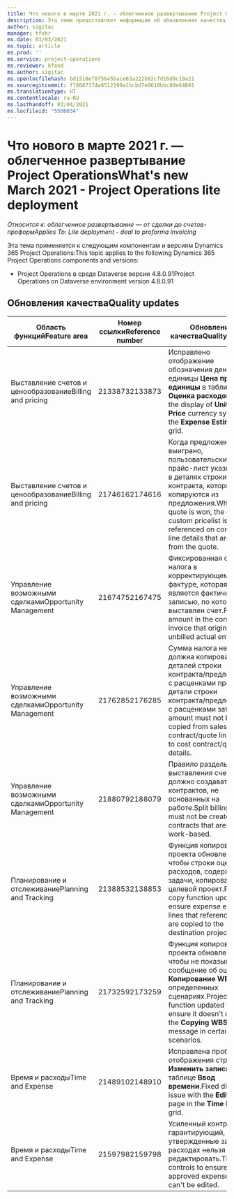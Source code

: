 ```yaml
---
title: Что нового в марте 2021 г. — облегченное развертывание Project Operations
description: Эта тема предоставляет информацию об обновлениях качества, доступных в облегченном развертывании Project Operations выпуска за март 2021 г.
author: sigitac
manager: tfehr
ms.date: 03/03/2021
ms.topic: article
ms.prod: ''
ms.service: project-operations
ms.reviewer: kfend
ms.author: sigitac
ms.openlocfilehash: bd1518ef8f5645bace63a222b92cfd16d9c19a21
ms.sourcegitcommit: f78087174a8512199a1bcbd7e8610bbc80e64801
ms.translationtype: HT
ms.contentlocale: ru-RU
ms.lasthandoff: 03/04/2021
ms.locfileid: "5500034"
---
```

# <a name="whats-new-march-2021---project-operations-lite-deployment"></a><span data-ttu-id="cfba0-103">Что нового в марте 2021 г. — облегченное развертывание Project Operations</span><span class="sxs-lookup"><span data-stu-id="cfba0-103">What's new March 2021 - Project Operations lite deployment</span></span>

<span data-ttu-id="cfba0-104">_Относится к: облегченное развертывание — от сделки до счетов-проформ_</span><span class="sxs-lookup"><span data-stu-id="cfba0-104">_Applies To: Lite deployment - deal to proforma invoicing_</span></span>


<span data-ttu-id="cfba0-105">Эта тема применяется к следующим компонентам и версиям Dynamics 365 Project Operations:</span><span class="sxs-lookup"><span data-stu-id="cfba0-105">This topic applies to the following Dynamics 365 Project Operations components and versions:</span></span>

- <span data-ttu-id="cfba0-106">Project Operations в среде Dataverse версии 4.8.0.91</span><span class="sxs-lookup"><span data-stu-id="cfba0-106">Project Operations on Dataverse environment version 4.8.0.91</span></span> 

## <a name="quality-updates"></a><span data-ttu-id="cfba0-107">Обновления качества</span><span class="sxs-lookup"><span data-stu-id="cfba0-107">Quality updates</span></span>

| <span data-ttu-id="cfba0-108">**Область функций**</span><span class="sxs-lookup"><span data-stu-id="cfba0-108">**Feature area**</span></span> | <span data-ttu-id="cfba0-109">**Номер ссылки**</span><span class="sxs-lookup"><span data-stu-id="cfba0-109">**Reference number**</span></span> | <span data-ttu-id="cfba0-110">**Обновление качества**</span><span class="sxs-lookup"><span data-stu-id="cfba0-110">**Quality update**</span></span> |
| --- | --- | --- |
| <span data-ttu-id="cfba0-111">Выставление счетов и ценообразование</span><span class="sxs-lookup"><span data-stu-id="cfba0-111">Billing and pricing</span></span> | <span data-ttu-id="cfba0-112">2133873</span><span class="sxs-lookup"><span data-stu-id="cfba0-112">2133873</span></span> | <span data-ttu-id="cfba0-113">Исправлено отображение обозначения денежной единицы **Цена продажи единицы** в таблице **Оценка расходов**.</span><span class="sxs-lookup"><span data-stu-id="cfba0-113">Fixed the display of **Unit Sales Price** currency symbol in the **Expense Estimates** grid.</span></span> |
| <span data-ttu-id="cfba0-114">Выставление счетов и ценообразование</span><span class="sxs-lookup"><span data-stu-id="cfba0-114">Billing and pricing</span></span> | <span data-ttu-id="cfba0-115">2174616</span><span class="sxs-lookup"><span data-stu-id="cfba0-115">2174616</span></span> | <span data-ttu-id="cfba0-116">Когда предложение выиграно, пользовательский прайс-лист указывается в деталях строки контракта, которые копируются из предложения.</span><span class="sxs-lookup"><span data-stu-id="cfba0-116">When a quote is won, the contract custom pricelist is referenced on contract line details that are copied from the quote.</span></span> |
| <span data-ttu-id="cfba0-117">Управление возможными сделками</span><span class="sxs-lookup"><span data-stu-id="cfba0-117">Opportunity Management</span></span> | <span data-ttu-id="cfba0-118">2167475</span><span class="sxs-lookup"><span data-stu-id="cfba0-118">2167475</span></span> | <span data-ttu-id="cfba0-119">Фиксированная сумма налога в корректирующем счете-фактуре, которая является фактической записью, по которой не выставлен счет.</span><span class="sxs-lookup"><span data-stu-id="cfba0-119">Fixed tax amount in the correction invoice that originated an unbilled actual entry.</span></span> |
| <span data-ttu-id="cfba0-120">Управление возможными сделками</span><span class="sxs-lookup"><span data-stu-id="cfba0-120">Opportunity Management</span></span> | <span data-ttu-id="cfba0-121">2176285</span><span class="sxs-lookup"><span data-stu-id="cfba0-121">2176285</span></span> | <span data-ttu-id="cfba0-122">Сумма налога не должна копироваться из деталей строки контракта/предложения с расценками продаж в детали строки контракта/предложения с расценками затрат.</span><span class="sxs-lookup"><span data-stu-id="cfba0-122">Tax amount must not be copied from sales contract/quote line details to cost contract/quote line details.</span></span> |
| <span data-ttu-id="cfba0-123">Управление возможными сделками</span><span class="sxs-lookup"><span data-stu-id="cfba0-123">Opportunity Management</span></span> | <span data-ttu-id="cfba0-124">2188079</span><span class="sxs-lookup"><span data-stu-id="cfba0-124">2188079</span></span> | <span data-ttu-id="cfba0-125">Правило раздельного выставления счетов не должно создаваться для контрактов, не основанных на работе.</span><span class="sxs-lookup"><span data-stu-id="cfba0-125">Split billing rule must not be created for contracts that are not work-based.</span></span> |
| <span data-ttu-id="cfba0-126">Планирование и отслеживание</span><span class="sxs-lookup"><span data-stu-id="cfba0-126">Planning and Tracking</span></span> | <span data-ttu-id="cfba0-127">2138853</span><span class="sxs-lookup"><span data-stu-id="cfba0-127">2138853</span></span> | <span data-ttu-id="cfba0-128">Функция копирования проекта обновлена, чтобы строки оценки расходов, содержащие задачи, копировались в целевой проект.</span><span class="sxs-lookup"><span data-stu-id="cfba0-128">Project copy function updated to ensure expense estimate lines that reference tasks are copied to the destination project.</span></span> |
| <span data-ttu-id="cfba0-129">Планирование и отслеживание</span><span class="sxs-lookup"><span data-stu-id="cfba0-129">Planning and Tracking</span></span> | <span data-ttu-id="cfba0-130">2173259</span><span class="sxs-lookup"><span data-stu-id="cfba0-130">2173259</span></span> | <span data-ttu-id="cfba0-131">Функция копирования проекта обновлена, чтобы не показывалось сообщение об ошибке **Копирование WBS** в определенных сценариях.</span><span class="sxs-lookup"><span data-stu-id="cfba0-131">Project copy function updated to ensure it doesn't display the **Copying WBS** error message in certain scenarios.</span></span> |
| <span data-ttu-id="cfba0-132">Время и расходы</span><span class="sxs-lookup"><span data-stu-id="cfba0-132">Time and Expense</span></span> | <span data-ttu-id="cfba0-133">2148910</span><span class="sxs-lookup"><span data-stu-id="cfba0-133">2148910</span></span> | <span data-ttu-id="cfba0-134">Исправлена проблема отображения страницы **Изменить запись** в таблице **Ввод времени**.</span><span class="sxs-lookup"><span data-stu-id="cfba0-134">Fixed display issue with the **Edit Entry** page in the **Time Entry** grid.</span></span> |
| <span data-ttu-id="cfba0-135">Время и расходы</span><span class="sxs-lookup"><span data-stu-id="cfba0-135">Time and Expense</span></span> | <span data-ttu-id="cfba0-136">2159798</span><span class="sxs-lookup"><span data-stu-id="cfba0-136">2159798</span></span> | <span data-ttu-id="cfba0-137">Усиленный контроль, гарантирующий, что утвержденные записи о расходах нельзя редактировать.</span><span class="sxs-lookup"><span data-stu-id="cfba0-137">Tightened controls to ensure approved expense entries can't be edited.</span></span> |


